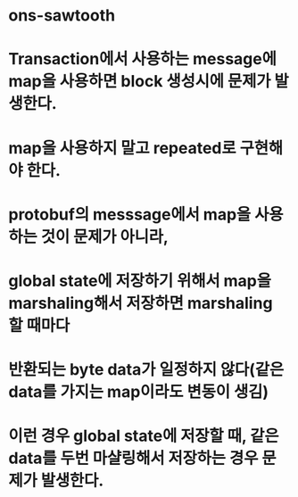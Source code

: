 # ons-sawtooth
# Transaction에서 사용하는 message에 map을 사용하면 block 생성시에 문제가 발생한다.
# map을 사용하지 말고 repeated로 구현해야 한다.
# protobuf의 messsage에서 map을 사용하는 것이 문제가 아니라,
# global state에 저장하기 위해서 map을 marshaling해서 저장하면 marshaling 할 때마다
# 반환되는 byte data가 일정하지 않다(같은 data를 가지는 map이라도 변동이 생김)
# 이런 경우 global state에 저장할 때, 같은 data를 두번 마샬링해서 저장하는 경우 문제가 발생한다.
